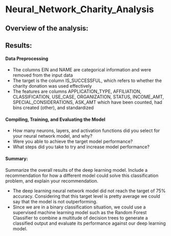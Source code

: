 # Neural_Network_Charity_Analysis

## Overview of the analysis: 

## Results: 
#### Data Preprocessing
* The columns EIN and NAME are categorical information and were removed from the input data
* The target is the column IS_SUCCESSFUL, which refers to whether the charity donation was used effectively
* The features are columns APPLICATION_TYPE, AFFILIATION, CLASSIFICATION, USE_CASE, ORGANIZATION, STATUS, INCOME_AMT, SPECIAL_CONSIDERATIONS, ASK_AMT which have been counted, had bins created (other), and standardized


#### Compiling, Training, and Evaluating the Model
* How many neurons, layers, and activation functions did you select for your neural network model, and why?
* Were you able to achieve the target model performance?
* What steps did you take to try and increase model performance?


#### Summary: 
Summarize the overall results of the deep learning model. Include a recommendation for how a different model could solve this classification problem, and explain your recommendation.
* The deep learning neural network model did not reach the target of 75% accuracy. Considering that this target level is pretty average we could say that the model is not outperforming.
* Since we are in a binary classification situation, we could use a supervised machine learning model such as the Random Forest Classifier to combine a multitude of decision trees to generate a classified output and evaluate its performance against our deep learning model.
